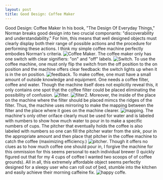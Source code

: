 ```yaml
---
layout: post
title: Good Design: Coffee Maker
---
```


Good Design: Coffee Maker
In his book, "The Design Of Everyday Things," Norman breaks good design into two crucial componants: "discoverability and understandability." For him, this means that well designed objects must clearly display both their range of possible actions and the procedure for performing these actions. I think my simple coffee machine perfectly embodies Norman's criteria. 
![Coffee Maker](https://github.com/amiller13/amiller13.github.io/blob/master/_posts/IMG_0828.jpg).
The coffee maker only has one switch with clear signifiers: "on" and "off" labels. 
![Switch](https://github.com/amiller13/amiller13.github.io/blob/master/_posts/IMG_0834.jpg).
To use the coffee machine, one must only flip the switch from the off position to the on position and the machine offers clear feedback: the switch lights up when it is in the on position. 
![feedback](https://github.com/amiller13/amiller13.github.io/blob/master/_posts/IMG_0835.jpg).
To make coffee, one must have a small amount of outside knowledge and equipment. One needs a coffee filter, coffee and water. Though the machine itself does not explicitly reveal this, it only contains one spot that the coffee filter could be placed eliminating the possibility of confusion. 
![filter](https://github.com/amiller13/amiller13.github.io/blob/master/_posts/IMG_0829.jpg).
![filter2](https://github.com/amiller13/amiller13.github.io/blob/master/_posts/IMG_0830.jpg).
Moreover, the inside of the place on the machine where the filter should be placed mimcs the ridges of the filter. Thus, the machine uses mirroring to make the mapping between the filter and the place where it goes on the machine clearer. 
![mapping](https://github.com/amiller13/amiller13.github.io/blob/master/_posts/IMG_0831.jpg).
The machine's only other oriface clearly must be used for water and is labeled with numbers to show how much water to pour in to make a specific numbers of cups. The pitcher that eventually holds the coffee is also labeled with numbers so one can fill the pitcher water from the sink, pour in the appropriate amount and then place that pitcher in the coffee machine to catch the coffee (maximizing efficiency.) 
![pitcher](https://github.com/amiller13/amiller13.github.io/blob/master/_posts/IMG_0832.jpg).
Though it offers no clues as to how much coffee one should pour in, I forgive the machine for this ommission for this seems personal to each individual brewer (I quickly figured out that for my 4 cups of coffee I wanted two scoops of of coffee grounds). All in all, this extremely affordable object seems perfectly designed for a sleepy user who can roll out of bed, stumble into the kitchen and easily achieve their morning caffeine fix. 
![happy coffe](https://github.com/amiller13/amiller13.github.io/blob/master/_posts/IMG_0716.jpg).

